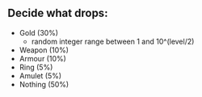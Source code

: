 ## Decide what drops:
- Gold (30%)
	-  random integer range between 1 and 10^(level/2)
- Weapon (10%)
- Armour (10%)
- Ring (5%)
- Amulet (5%)
- Nothing (50%)
